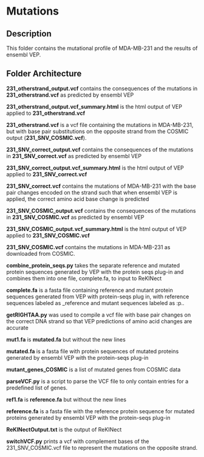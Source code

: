Mutations
=========

## Description
This folder contains the mutational profile of MDA-MB-231 and the results of ensembl VEP.

## Folder Architecture

**231_otherstrand_output.vcf** contains the consequences of the mutations in **231_otherstrand.vcf** as predicted by ensembl VEP

**231_otherstrand_output.vcf_summary.html** is the html output of VEP applied to **231_otherstrand.vcf**

**231_otherstrand.vcf** is a vcf file containing the mutations in MDA-MB-231, but with base pair substitutions on the opposite strand from the COSMIC output (**231_SNV_COSMIC.vcf**).

**231_SNV_correct_output.vcf**  contains the consequences of the mutations in **231_SNV_correct.vcf** as predicted by ensembl VEP

**231_SNV_correct_output.vcf_summary.html** is the html output of VEP applied to **231_SNV_correct.vcf**

**231_SNV_correct.vcf** contains the mutations of MDA-MB-231 with the base pair changes encoded on the strand such that when ensembl VEP is applied, the correct amino acid base change is predicted

**231_SNV_COSMIC_output.vcf** contains the consequences of the mutations in **231_SNV_COSMIC.vcf** as predicted by ensembl VEP

**231_SNV_COSMIC_output.vcf_summary.html**  is the html output of VEP applied to **231_SNV_COSMIC.vcf**

**231_SNV_COSMIC.vcf** contains the mutations in MDA-MB-231 as downloaded from COSMIC.

**combine_protein_seqs.py** takes the separate reference and mutated protein sequences generated by VEP with the protein seqs plug-in and combines them into one file, complete.fa, to input to ReKINect

**complete.fa** is a fasta file containing reference and mutant protein sequences generated from VEP with protein-seqs plug in, with reference sequences labeled as <transcript>_reference and mutant sequences labeled as <transcript>:p.<mutation>.

**getRIGHTAA.py** was used to compile a vcf file with base pair changes on the correct DNA strand so that VEP predictions of amino acid changes are accurate

**mut1.fa** is **mutated.fa** but without the new lines

**mutated.fa** is a fasta file with protein sequences of mutated proteins generated by ensembl VEP with the protein-seqs plug-in

**mutant_genes_COSMIC** is a list of mutated genes from COSMIC data

**parseVCF.py** is a script to parse the VCF file to only contain entries for a predefined list of genes.

**ref1.fa** is **reference.fa** but without the new lines

**reference.fa** is a fasta file with the reference protein sequence for mutated proteins generated by ensembl VEP with the protein-seqs plug-in

**ReKINectOutput.txt** is the output of ReKINect

**switchVCF.py** prints a vcf with complement bases of the 231_SNV_COSMIC.vcf file to represent the mutations on the opposite strand.